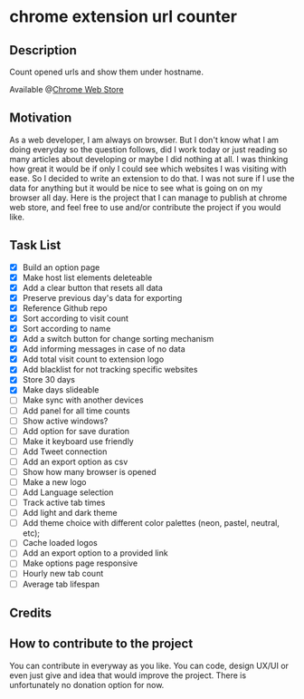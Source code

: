# chrome extension url counter
## Description

Count opened urls and show them under hostname.

Available @[Chrome Web Store](https://chrome.google.com/webstore/detail/tab-tracker/effjhkgfakdenmlpfeadfcdofghpffki?hl=tr&authuser=0)
## Motivation

As a web developer, I am always on browser. But I don't know what I am doing everyday so the question follows, did I work today or just reading so many articles about developing or maybe I did nothing at all. I was thinking how great it would be if only I could see which websites I was visiting with ease. So I decided to write an extension to do that. I was not sure if I use the data for anything but it would be nice to see what is going on on my browser all day. Here is the project that I can manage to publish at chrome web store, and feel free to use and/or contribute the project if you would like.
## Task List

- [x] Build an option page
- [x] Make host list elements deleteable
- [x] Add a clear button that resets all data
- [x] Preserve previous day's data for exporting
- [x] Reference Github repo
- [x] Sort according to visit count
- [x] Sort according to name
- [x] Add a switch button for change sorting mechanism
- [x] Add informing messages in case of no data
- [x] Add total visit count to extension logo
- [x] Add blacklist for not tracking specific websites
- [x] Store 30 days
- [x] Make days slideable
- [ ] Make sync with another devices
- [ ] Add panel for all time counts
- [ ] Show active windows?
- [ ] Add option for save duration
- [ ] Make it keyboard use friendly
- [ ] Add Tweet connection
- [ ] Add an export option as csv
- [ ] Show how many browser is opened
- [ ] Make a new logo
- [ ] Add Language selection
- [ ] Track active tab times
- [ ] Add light and dark theme
- [ ] Add theme choice with different color palettes (neon, pastel, neutral, etc);
- [ ] Cache loaded logos
- [ ] Add an export option to a provided link
- [ ] Make options page responsive
- [ ] Hourly new tab count
- [ ] Average tab lifespan
## Credits

## How to contribute to the project

You can contribute in everyway as you like. You can code, design UX/UI or even just give and idea that would improve the project. There is unfortunately no donation option for now.

